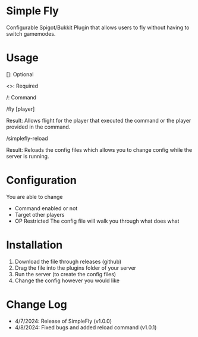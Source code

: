# Simple Fly

Configurable Spigot/Bukkit Plugin that allows users to fly without having to switch gamemodes.

# Usage
[]: Optional

<>: Required

/:  Command

/fly [player]

Result: Allows flight for the player that executed the command or the player provided in the command.


/simplefly-reload

Result: Reloads the config files which allows you to change config while the server is running.

# Configuration
You are able to change
- Command enabled or not
- Target other players
- OP Restricted
The config file will walk you through what does what

# Installation
1. Download the file through releases (github)
2. Drag the file into the plugins folder of your server
3. Run the server (to create the config files)
4. Change the config however you would like

# Change Log
- 4/7/2024: Release of SimpleFly                  (v1.0.0)
- 4/8/2024: Fixed bugs and added reload command   (v1.0.1)
